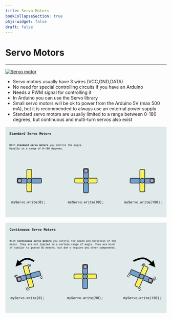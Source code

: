 ```yaml
---
title: Servo Motors
bookCollapseSection: true
p5js-widget: false
draft: false
---
```


# Servo Motors

---

[![Servo motor](https://newmedia.dog/wp-content/uploads/2019/11/10333-01_1024x1024@2x.jpg)](https://newmedia.dog/wp-content/uploads/2019/11/10333-01_1024x1024@2x.jpg)

- Servo motors usually have 3 wires (VCC,GND,DATA)
- No need for special controlling circuits if you have an Arduino
-  Needs a PWM signal for controlling it
- In Arduino you can use the Servo library
- Small servo motors will be ok to power from the Arduino 5V (max 500 mA), but it is recommended to always use an external power supply
- Standard servo motors are usually limited to a range between 0-180 degrees, but continuous and multi-turn servos also exist

[![Standard Servo](./img/servo-movement.jpg)](./img/servo-movement.jpg)

[![Continuous Servo](./img/servo-movement-continuous.jpg)](./img/servo-movement-continuous.jpg)
